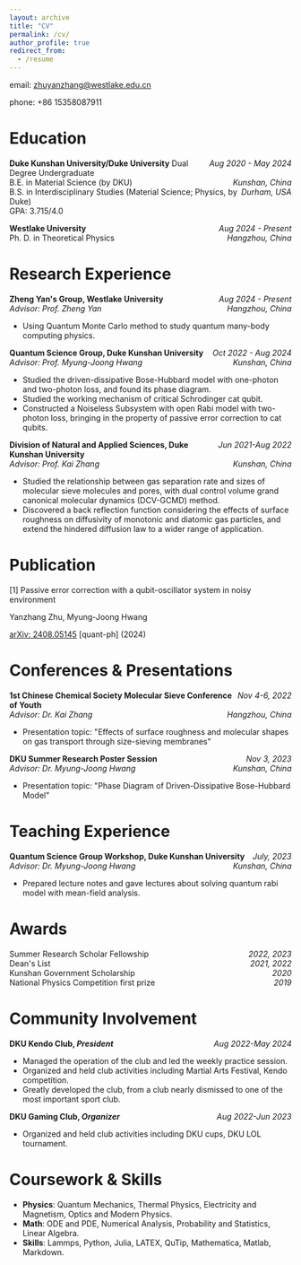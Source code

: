 ```yaml
---
layout: archive
title: "CV"
permalink: /cv/
author_profile: true
redirect_from:
  - /resume
---
```


email: zhuyanzhang@westlake.edu.cn

phone: +86 15358087911

Education
======

<div><span style="float:right"><em>Aug 2020 - May 2024</em></span><b>Duke Kunshan University/Duke University</b> Dual Degree Undergraduate </div>
<div><span style="float:right"><em>Kunshan, China</em></span>B.E. in Material Science (by DKU)</div>
<div><span style="float:right"><em>Durham, USA</em></span>B.S. in Interdisciplinary Studies (Material Science; Physics, by Duke)</div>
<div>GPA: 3.715/4.0</div>
<p></p>

<div><span style="float:right"><em>Aug 2024 - Present</em></span><b>Westlake University</b></div>
<div><span style="float:right"><em>Hangzhou, China</em></span>Ph. D. in Theoretical Physics</div>
<p></p>

Research Experience
======

<div><span style="float:right"><em>Aug 2024 - Present</em></span><b>Zheng Yan's Group, Westlake University</b></div>
<div><span style="float:right"><em>Hangzhou, China</em></span><em>Advisor: Prof. Zheng Yan</em></div>
  
* Using Quantum Monte Carlo method to study quantum many-body computing physics.

<div><span style="float:right"><em>Oct 2022 - Aug 2024</em></span><b>Quantum Science Group, Duke Kunshan University</b></div>
<div><span style="float:right"><em>Kunshan, China</em></span><em>Advisor: Prof. Myung-Joong Hwang</em></div>
  
* Studied the driven-dissipative Bose-Hubbard model with one-photon and two-photon loss, and found its phase diagram.
* Studied the working mechanism of critical Schrodinger cat qubit.
* Constructed a Noiseless Subsystem with open Rabi model with two-photon loss, bringing in the property of passive error correction to cat qubits.

<div><span style="float:right"><em>Jun 2021-Aug 2022</em></span><b>Division of Natural and Applied Sciences, Duke Kunshan University</b></div>
<div><span style="float:right"><em>Kunshan, China</em></span><em>Advisor: Prof. Kai Zhang</em></div>

* Studied the relationship between gas separation rate and sizes of molecular sieve molecules and pores, with dual control volume grand canonical molecular dynamics (DCV-GCMD) method.
* Discovered a back reflection function considering the effects of surface roughness on diffusivity of monotonic and diatomic gas particles, and extend the hindered diffusion law to a wider range of application.

Publication
======

[1] Passive error correction with a qubit-oscillator system in noisy environment

Yanzhang Zhu, Myung-Joong Hwang

[arXiv: 2408.05145](https://arxiv.org/abs/2408.05145) [quant-ph] (2024)

Conferences & Presentations
======

<div><span style="float:right"><em>Nov 4-6, 2022</em></span><b>1st Chinese Chemical Society Molecular Sieve Conference of Youth</b></div>
<div><span style="float:right"><em>Hangzhou, China</em></span><em>Advisor: Dr. Kai Zhang</em></div>

* Presentation topic: "Effects of surface roughness and molecular shapes on gas transport through size-sieving membranes"

<div><span style="float:right"><em>Nov 3, 2023</em></span><b>DKU Summer Research Poster Session</b></div>
<div><span style="float:right"><em>Kunshan, China</em></span><em>Advisor: Dr. Myung-Joong Hwang</em></div>

* Presentation topic: "Phase Diagram of Driven-Dissipative Bose-Hubbard Model"

Teaching Experience
=======
<div><span style="float:right"><em>July, 2023</em></span><b>Quantum Science Group Workshop, Duke Kunshan University</b></div>
<div><span style="float:right"><em>Kunshan, China</em></span><em>Advisor: Dr. Myung-Joong Hwang</em></div>

* Prepared lecture notes and gave lectures about solving quantum rabi model with mean-field analysis.

Awards
======
<div><span style="float:right"><em>2022, 2023</em></span>Summer Research Scholar Fellowship</div>
<div><span style="float:right"><em>2021, 2022</em></span>Dean's List</div>
<div><span style="float:right"><em>2020</em></span>Kunshan Government Scholarship</div>
<div><span style="float:right"><em>2019</em></span>National Physics Competition first prize</div>
<p></p>

Community Involvement
======
<div><span style="float:right"><em>Aug 2022-May 2024</em></span><b>DKU Kendo Club, <em>President</em></b></div>

* Managed the operation of the club and led the weekly practice session.
* Organized and held club activities including Martial Arts Festival, Kendo competition.
* Greatly developed the club, from a club nearly dismissed to one of the most important sport club.

<div><span style="float:right"><em>Aug 2022-Jun 2023</em></span><b>DKU Gaming Club, <em>Organizer</em></b></div>

* Organized and held club activities including DKU cups, DKU LOL tournament.

Coursework & Skills
======
* **Physics**: Quantum Mechanics, Thermal Physics, Electricity and Magnetism, Optics and Modern Physics.
* **Math**: ODE and PDE, Numerical Analysis, Probability and Statistics, Linear Algebra.
* **Skills**: Lammps, Python, Julia, LATEX, QuTip, Mathematica, Matlab, Markdown.
